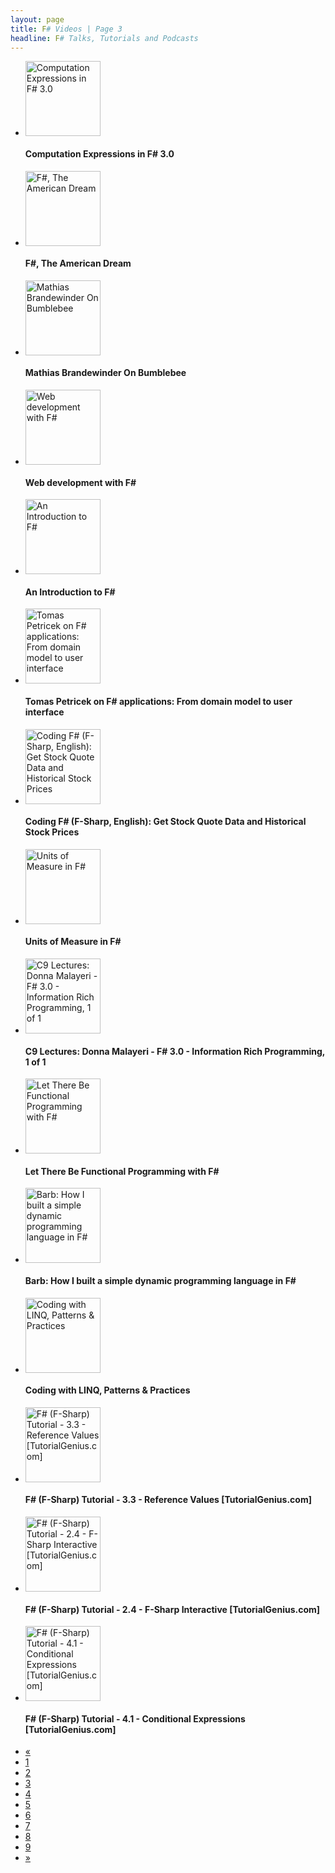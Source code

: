 ```yaml
---
layout: page
title: F# Videos | Page 3
headline: F# Talks, Tutorials and Podcasts
---
```


<div>
  <div class="row-fluid">
    <ul class="thumbnails">
      <li class="span4">
        <div class="thumbnail" style="border: none;">
          <a href="http://vimeo.com/47218436">
            <img src="http://b.vimeocdn.com/ts/328/732/328732848_295.jpg" alt="Computation Expressions in F# 3.0" style="height: 120px;" />
          </a>
          <h4>Computation Expressions in F# 3.0</h4>
        </div>
      </li>
      <li class="span4">
        <div class="thumbnail" style="border: none;">
          <a href="http://vimeo.com/46308827">
            <img src="http://b.vimeocdn.com/ts/322/439/322439641_295.jpg" alt="F#, The American Dream" style="height: 120px;" />
          </a>
          <h4>F#, The American Dream</h4>
        </div>
      </li>
      <li class="span4">
        <div class="thumbnail" style="border: none;">
          <a href="http://vimeo.com/46308390">
            <img src="http://b.vimeocdn.com/ts/322/433/322433506_295.jpg" alt="Mathias Brandewinder On Bumblebee" style="height: 120px;" />
          </a>
          <h4>Mathias Brandewinder On Bumblebee</h4>
        </div>
      </li>
    </ul>
  </div>
  <div class="row-fluid">
    <ul class="thumbnails">
      <li class="span4">
        <div class="thumbnail" style="border: none;">
          <a href="http://vimeo.com/43528820">
            <img src="http://b.vimeocdn.com/ts/302/240/302240928_295.jpg" alt="Web development with F# " style="height: 120px;" />
          </a>
          <h4>Web development with F# </h4>
        </div>
      </li>
      <li class="span4">
        <div class="thumbnail" style="border: none;">
          <a href="http://www.youtube.com/watch?v=HQ887aOZITY">
            <img src="http://i1.ytimg.com/vi/HQ887aOZITY/mqdefault.jpg" alt="An Introduction to F#" style="height: 120px;" />
          </a>
          <h4>An Introduction to F#</h4>
        </div>
      </li>
      <li class="span4">
        <div class="thumbnail" style="border: none;">
          <a href="http://vimeo.com/41174802">
            <img src="http://b.vimeocdn.com/ts/285/053/285053113_295.jpg" alt="Tomas Petricek on F# applications: From domain model to user interface" style="height: 120px;" />
          </a>
          <h4>Tomas Petricek on F# applications: From domain model to user interface</h4>
        </div>
      </li>
    </ul>
  </div>
  <div class="row-fluid">
    <ul class="thumbnails">
      <li class="span4">
        <div class="thumbnail" style="border: none;">
          <a href="http://vimeo.com/37477716">
            <img src="http://b.vimeocdn.com/ts/257/487/257487624_295.jpg" alt="Coding F# (F-Sharp, English): Get Stock Quote Data and Historical Stock Prices" style="height: 120px;" />
          </a>
          <h4>Coding F# (F-Sharp, English): Get Stock Quote Data and Historical Stock Prices</h4>
        </div>
      </li>
      <li class="span4">
        <div class="thumbnail" style="border: none;">
          <a href="http://vimeo.com/46296644">
            <img src="http://b.vimeocdn.com/ts/322/338/322338329_295.jpg" alt="Units of Measure in F#" style="height: 120px;" />
          </a>
          <h4>Units of Measure in F#</h4>
        </div>
      </li>
      <li class="span4">
        <div class="thumbnail" style="border: none;">
          <a href="http://channel9.msdn.com/Blogs/Charles/C9-Lectures-Donna-Malayeri-F-30-Information-Rich-Programming-1-of-1">
            <img src="http://ak.channel9.msdn.com/ch9/8cea/cb25a821-adea-4ded-ae32-62bf4a118cea/FSharp3DonnaMalaYeri_220.jpg" alt="C9 Lectures: Donna Malayeri - F# 3.0 - Information Rich Programming, 1 of 1" style="height: 120px;" />
          </a>
          <h4>C9 Lectures: Donna Malayeri - F# 3.0 - Information Rich Programming, 1 of 1</h4>
        </div>
      </li>
    </ul>
  </div>
  <div class="row-fluid">
    <ul class="thumbnails">
      <li class="span4">
        <div class="thumbnail" style="border: none;">
          <a href="http://www.youtube.com/watch?v=4WxKFMb5i9Y">
            <img src="http://i1.ytimg.com/vi/4WxKFMb5i9Y/mqdefault.jpg" alt="Let There Be Functional Programming with F#" style="height: 120px;" />
          </a>
          <h4>Let There Be Functional Programming with F#</h4>
        </div>
      </li>
      <li class="span4">
        <div class="thumbnail" style="border: none;">
          <a href="http://vimeo.com/39381728">
            <img src="http://b.vimeocdn.com/ts/271/617/271617627_295.jpg" alt="Barb: How I built a simple dynamic programming language in F#" style="height: 120px;" />
          </a>
          <h4>Barb: How I built a simple dynamic programming language in F#</h4>
        </div>
      </li>
      <li class="span4">
        <div class="thumbnail" style="border: none;">
          <a href="http://vimeo.com/37477719">
            <img src="http://b.vimeocdn.com/ts/257/484/257484586_295.jpg" alt="Coding with LINQ, Patterns &amp; Practices" style="height: 120px;" />
          </a>
          <h4>Coding with LINQ, Patterns &amp; Practices</h4>
        </div>
      </li>
    </ul>
  </div>
  <div class="row-fluid">
    <ul class="thumbnails">
      <li class="span4">
        <div class="thumbnail" style="border: none;">
          <a href="http://www.youtube.com/watch?v=GAPiihlizWQ">
            <img src="http://i4.ytimg.com/vi/GAPiihlizWQ/mqdefault.jpg" alt="F# (F-Sharp) Tutorial - 3.3 - Reference Values [TutorialGenius.com]" style="height: 120px;" />
          </a>
          <h4>F# (F-Sharp) Tutorial - 3.3 - Reference Values [TutorialGenius.com]</h4>
        </div>
      </li>
      <li class="span4">
        <div class="thumbnail" style="border: none;">
          <a href="http://www.youtube.com/watch?v=OENr435_tuo">
            <img src="http://i4.ytimg.com/vi/OENr435_tuo/mqdefault.jpg" alt="F# (F-Sharp) Tutorial - 2.4 - F-Sharp Interactive [TutorialGenius.com]" style="height: 120px;" />
          </a>
          <h4>F# (F-Sharp) Tutorial - 2.4 - F-Sharp Interactive [TutorialGenius.com]</h4>
        </div>
      </li>
      <li class="span4">
        <div class="thumbnail" style="border: none;">
          <a href="http://www.youtube.com/watch?v=6GWu09qHlpw">
            <img src="http://i3.ytimg.com/vi/6GWu09qHlpw/mqdefault.jpg" alt="F# (F-Sharp) Tutorial - 4.1 - Conditional Expressions [TutorialGenius.com]" style="height: 120px;" />
          </a>
          <h4>F# (F-Sharp) Tutorial - 4.1 - Conditional Expressions [TutorialGenius.com]</h4>
        </div>
      </li>
    </ul>
  </div>
  <div class="pagination pagination-centered">
    <ul>
      <li>
        <a href="2">«</a>
      </li>
      <li>
        <a href="1">1</a>
      </li>
      <li>
        <a href="2">2</a>
      </li>
      <li class="active">
        <a href="3">3</a>
      </li>
      <li>
        <a href="4">4</a>
      </li>
      <li>
        <a href="5">5</a>
      </li>
      <li>
        <a href="6">6</a>
      </li>
      <li>
        <a href="7">7</a>
      </li>
      <li>
        <a href="8">8</a>
      </li>
      <li>
        <a href="9">9</a>
      </li>
      <li>
        <a href="4">»</a>
      </li>
    </ul>
  </div>
</div>

